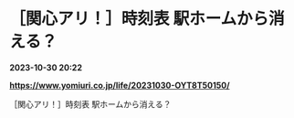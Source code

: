 # ［関心アリ！］時刻表 駅ホームから消える？

**2023-10-30 20:22**

**https://www.yomiuri.co.jp/life/20231030-OYT8T50150/**

［関心アリ！］時刻表 駅ホームから消える？